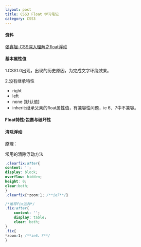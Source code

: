 ```yaml
---
layout: post
title: CSS3 Float 学习笔记
category: CSS3
---
```

#### 资料

[张鑫旭-CSS深入理解之float浮动](http://www.imooc.com/learn/121)



#### 基本属性值

1.CSS1.0出现，出现的历史原因，为完成文字环绕效果。

2.没有继承特性

- right
- left
- none [默认值]
- inherit:继承父亲的float属性值，有兼容性问题，ie 6、7中不兼容。


#### Float特性:包裹与破坏性


#### 清除浮动
原理：

常用的清除浮动方法

```css
.clearfix:after{
content: '';
display: block;
overflow: hidden;
height: 0;
clear:both;
}
.clearfix{*zoom:1; /**ie7**/}

/*推荐fix这种*/
.fix:after{
    content: '';
    display: table;
    clear: both;
}
.fix{
*zoom:1; /**ie6、7**/
}
```



